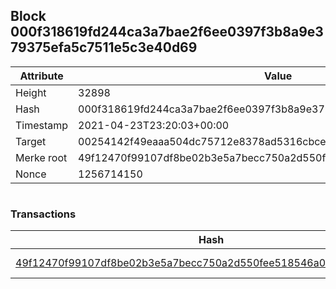 ## Block 000f318619fd244ca3a7bae2f6ee0397f3b8a9e379375efa5c7511e5c3e40d69

Attribute | Value
--- | ---
Height | 32898
Hash | 000f318619fd244ca3a7bae2f6ee0397f3b8a9e379375efa5c7511e5c3e40d69
Timestamp | 2021-04-23T23:20:03+00:00
Target | 00254142f49eaaa504dc75712e8378ad5316cbcead634704b3734b6271167cc4
Merke root | 49f12470f99107df8be02b3e5a7becc750a2d550fee518546a06de5c4d038a89
Nonce | 1256714150

```

```

### Transactions

Hash | Amount
--- | ---
[49f12470f99107df8be02b3e5a7becc750a2d550fee518546a06de5c4d038a89](49f12470f99107df8be02b3e5a7becc750a2d550fee518546a06de5c4d038a89.md) | 10.00000000 SKEPTI 
